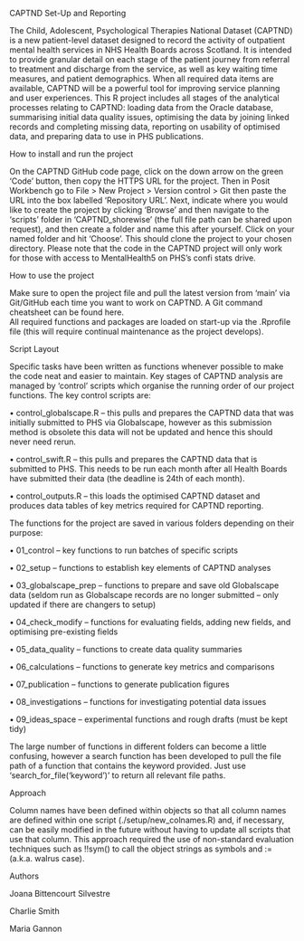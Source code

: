 CAPTND Set-Up and Reporting

The Child, Adolescent, Psychological Therapies National Dataset (CAPTND) is a new patient-level dataset designed to record the activity of outpatient mental health services in NHS Health Boards across Scotland. It is intended to provide granular detail on each stage of the patient journey from referral to treatment and discharge from the service, as well as key waiting time measures, and patient demographics. When all required data items are available, CAPTND will be a powerful tool for improving service planning and user experiences. 
This R project includes all stages of the analytical processes relating to CAPTND: loading data from the Oracle database, summarising initial data quality issues, optimising the data by joining linked records and completing missing data, reporting on usability of optimised data, and preparing data to use in PHS publications.

How to install and run the project

On the CAPTND GitHub code page, click on the down arrow on the green ‘Code’ button, then copy the HTTPS URL for the project. Then in Posit Workbench  go to File > New Project > Version control > Git then paste the URL into the box labelled ‘Repository URL’. Next, indicate where you would like to create the project by clicking ‘Browse’ and then navigate to the ‘scripts’ folder in ‘CAPTND_shorewise’ (the full file path can be shared upon request), and then create a folder and name this after yourself. Click on your named folder and hit ‘Choose’. This should clone the project to your chosen directory. 
Please note that the code in the CAPTND project will only work for those with access to MentalHealth5 on PHS’s confi stats drive. 

How to use the project

Make sure to open the project file and pull the latest version from ‘main’ via Git/GitHub each time you want to work on CAPTND.  A Git command cheatsheet can be found here.  
All required functions and packages are loaded on start-up via the .Rprofile file (this will require continual maintenance as the project develops).  

Script Layout

Specific tasks have been written as functions whenever possible to make the code neat and easier to maintain. Key stages of CAPTND analysis are managed by ‘control’ scripts which organise the running order of our project functions. The key control scripts are:

•	control_globalscape.R – this pulls and prepares the CAPTND data that was initially submitted to PHS via Globalscape, however as this submission method is obsolete this data will not be updated and hence this should never need rerun.

•	control_swift.R – this pulls and prepares the CAPTND data that is submitted to PHS. This needs to be run each month after all Health Boards have submitted their data (the deadline is 24th of each month). 

•	control_outputs.R – this loads the optimised CAPTND dataset and produces data tables of key metrics required for CAPTND reporting. 


The functions for the project are saved in various folders depending on their purpose:

•	01_control – key functions to run batches of specific scripts

•	02_setup – functions to establish key elements of CAPTND analyses

•	03_globalscape_prep – functions to prepare and save old Globalscape data (seldom run as Globalscape records are no longer submitted – only updated if there are changers to setup)

•	04_check_modify – functions for evaluating fields, adding new fields, and optimising pre-existing fields

•	05_data_quality – functions to create data quality summaries

•	06_calculations – functions to generate key metrics and comparisons 

•	07_publication – functions to generate publication figures

•	08_investigations – functions for investigating potential data issues

•	09_ideas_space – experimental functions and rough drafts (must be kept tidy)


The large number of functions in different folders can become a little confusing, however a search function has been developed to pull the file path of a function that contains the keyword provided. Just use ‘search_for_file(‘keyword’)’ to return all relevant file paths. 

Approach

Column names have been defined within objects so that all column names are defined within one script (./setup/new_colnames.R) and, if necessary, can be easily modified in the future without having to update all scripts that use that column. This approach required the use of non-standard evaluation  techniques such as !!sym() to call the object strings as symbols and := (a.k.a. walrus case).  

Authors

Joana Bittencourt Silvestre

Charlie Smith

Maria Gannon
